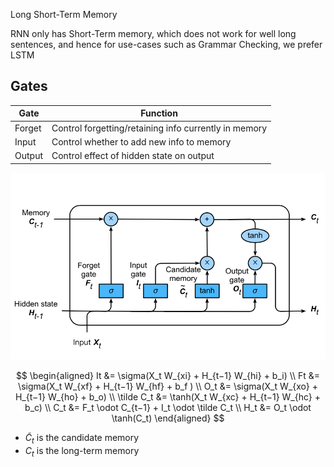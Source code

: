 Long Short-Term Memory

RNN only has Short-Term memory, which does not work for well long sentences, and hence for use-cases such as Grammar Checking, we prefer LSTM

## Gates

| Gate   | Function                                              |
| ------ | ----------------------------------------------------- |
| Forget | Control forgetting/retaining info currently in memory |
| Input  | Control whether to add new info to memory             |
| Output | Control effect of hidden state on output              |

![image-20230527181242134](./assets/image-20230527181242134.png)

$$
\begin{aligned}
It &= \sigma(X_t W_{xi} + H_{t−1} W_{hi} + b_i) \\
Ft &= \sigma(X_t W_{xf} + H_{t−1} W_{hf} + b_f ) \\
O_t &= \sigma(X_t W_{xo} + H_{t−1} W_{ho} + b_o) \\
\tilde C_t &= \tanh(X_t W_{xc} + H_{t−1} W_{hc} + b_c) \\
C_t &= F_t \odot C_{t−1} + I_t \odot \tilde C_t \\
H_t &= O_t \odot \tanh(C_t)
\end{aligned}
$$

- $\tilde C_t$ is the candidate memory
- $C_t$ is the long-term memory
